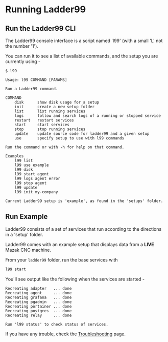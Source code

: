 # Running Ladder99


## Run the Ladder99 CLI

The Ladder99 console interface is a script named 'l99' (with a small 'L' not the number '1'). 

You can run it to see a list of available commands, and the setup you are currently using -

```
$ l99

Usage: l99 COMMAND [PARAMS]

Run a Ladder99 command.

COMMAND
    disk      show disk usage for a setup
    init      create a new setup folder
    list      list running services
    logs      follow and search logs of a running or stopped service
    restart   restart services
    start     start services
    stop      stop running services
    update    update source code for ladder99 and a given setup
    use       specify setup to use with l99 commands

Run the command or with -h for help on that command.

Examples
    l99 list
    l99 use example
    l99 disk
    l99 start agent
    l99 logs agent error
    l99 stop agent
    l99 update
    l99 init my-company

Current Ladder99 setup is 'example', as found in the 'setups' folder. 
```


## Run Example

Ladder99 consists of a set of services that run according to the directions in a 'setup' folder. 

Ladder99 comes with an example setup that displays data from a **LIVE** Mazak CNC machine. 

From your `ladder99` folder, run the base services with

```bash
l99 start
```

You'll see output like the following when the services are started - 

```
Recreating adapter   ... done
Recreating agent     ... done
Recreating grafana   ... done
Recreating pgadmin   ... done
Recreating portainer ... done
Recreating postgres  ... done
Recreating relay     ... done

Run 'l99 status' to check status of services.
```

If you have any trouble, check the [Troubleshooting](../reference/troubleshooting.md) page.

